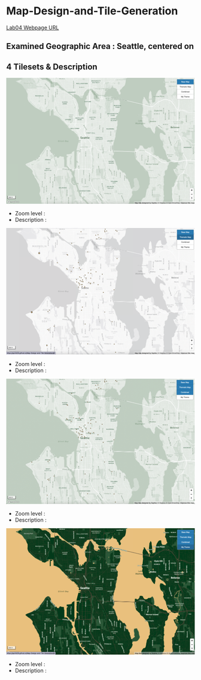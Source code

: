 # Map-Design-and-Tile-Generation

[Lab04 Webpage URL](https://april429.github.io/Map-Design-and-Tile-Generation/)

## Examined Geographic Area : Seattle, centered on 

## 4 Tilesets & Description
![Base Map](img/base.png)
- Zoom level : 
- Description : 

![Thematic Map](img/thematic.png)
- Zoom level : 
- Description : 

![Combined Map](img/combined.png)
- Zoom level : 
- Description : 

![Starbucks Theme Map](img/myTheme.png)
- Zoom level : 
- Description : 

